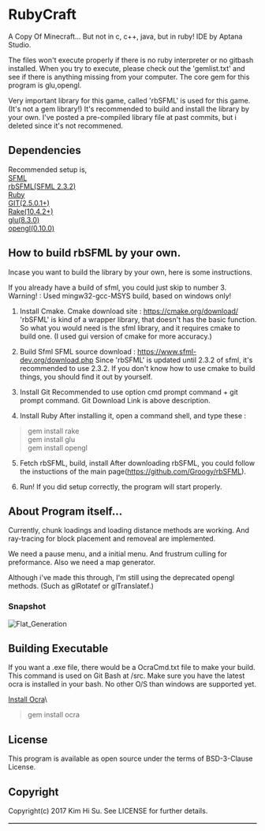 # RubyCraft
A Copy Of Minecraft... But not in c, c++, java, but in ruby! 
IDE by Aptana Studio.

The files won't execute properly if there is no ruby interpreter or no gitbash installed.
When you try to execute, please check out the 'gemlist.txt' and see if there is anything missing from your computer.
The core gem for this program is glu,opengl.

Very important library for this game, called 'rbSFML' is used for this game.(It's not a gem library!)
It's recommended to build and install the library by your own.
I've posted a pre-compiled library file at past commits, but i deleted since it's not recommened. 

## Dependencies

Recommended setup is,\
[SFML](https://github.com/SFML/SFML)\
[rbSFML(SFML 2.3.2)](https://github.com/Groogy/rbSFML)\
[Ruby](http://www.ruby-lang.org/en/downloads/)\
[GIT(2.5.0.1+)](https://git-scm.com/download)\
[Rake(10.4.2+)](https://rubygems.org/gems/rake)\
[glu(8.3.0)](https://rubygems.org/gems/glu/versions/8.2.2)\
[opengl(0.10.0)](https://rubygems.org/gems/opengl/versions/0.9.2)

## How to build rbSFML by your own.
Incase you want to build the library by your own, here is some instructions.

If you already have a build of sfml, you could just skip to number 3.\
Warning! : Used mingw32-gcc-MSYS build, based on windows only!
1. Install Cmake.
Cmake download site : https://cmake.org/download/
'rbSFML' is kind of a wrapper library, that doesn't has the basic function.
So what you would need is the sfml library, and it requires cmake to build one.
(I used gui version of cmake for more accuracy.)

2. Build Sfml
SFML source download : https://www.sfml-dev.org/download.php
Since 'rbSFML' is updated until 2.3.2 of sfml, it's recommended to use 2.3.2.
If you don't know how to use cmake to build things, you should find it out by yourself.

3. Install Git
Recommended to use option cmd prompt command + git prompt command.
Git Download Link is above description.

4. Install Ruby
After installing it, open a command shell, and type these :
>gem install rake\
>gem install glu\
>gem install opengl

5. Fetch rbSFML, build, install
After downloading rbSFML, you could follow the instuctions of the main page(https://github.com/Groogy/rbSFML).

6. Run! If you did setup correctly, the program will start properly.

## About Program itself...
Currently, chunk loadings and loading distance methods are working.
And ray-tracing for block placement and removeal are implemented.

We need a pause menu, and a initial menu.
And frustrum culling for preformance.
Also we need a map generator.

Although i've made this through, I'm still using the deprecated opengl methods. 
(Such as glRotatef or glTranslatef.)

### Snapshot

![Flat_Generation](https://user-images.githubusercontent.com/41155496/63218860-24edc080-c1a0-11e9-850a-64d09a70af1e.PNG)

## Building Executable
If you want a .exe file, there would be a OcraCmd.txt file to make your build.
This command is used on Git Bash at /src.
Make sure you have the latest ocra is installed in your bash.
No other O/S than windows are supported yet.

[Install Ocra](https://github.com/larsch/ocra/)\
>gem install ocra

## License
This program is available as open source under the terms of BSD-3-Clause License.

## Copyright
Copyright(c) 2017 Kim Hi Su. See LICENSE for further details.

<table border="1">
</table>
